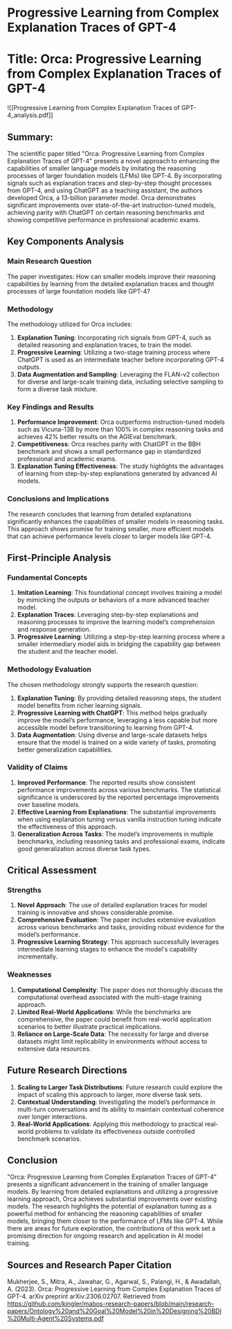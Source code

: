 # Progressive Learning from Complex Explanation Traces of GPT-4

# Title: Orca: Progressive Learning from Complex Explanation Traces of GPT-4
![[Progressive Learning from Complex Explanation Traces of GPT-4_analysis.pdf]]

## Summary:
The scientific paper titled "Orca: Progressive Learning from Complex Explanation Traces of GPT-4" presents a novel approach to enhancing the capabilities of smaller language models by imitating the reasoning processes of larger foundation models (LFMs) like GPT-4. By incorporating signals such as explanation traces and step-by-step thought processes from GPT-4, and using ChatGPT as a teaching assistant, the authors developed Orca, a 13-billion parameter model. Orca demonstrates significant improvements over state-of-the-art instruction-tuned models, achieving parity with ChatGPT on certain reasoning benchmarks and showing competitive performance in professional academic exams.

## Key Components Analysis

### Main Research Question
The paper investigates: How can smaller models improve their reasoning capabilities by learning from the detailed explanation traces and thought processes of large foundation models like GPT-4?

### Methodology
The methodology utilized for Orca includes:
1. **Explanation Tuning**: Incorporating rich signals from GPT-4, such as detailed reasoning and explanation traces, to train the model.
2. **Progressive Learning**: Utilizing a two-stage training process where ChatGPT is used as an intermediate teacher before incorporating GPT-4 outputs.
3. **Data Augmentation and Sampling**: Leveraging the FLAN-v2 collection for diverse and large-scale training data, including selective sampling to form a diverse task mixture.

### Key Findings and Results
1. **Performance Improvement**: Orca outperforms instruction-tuned models such as Vicuna-13B by more than 100% in complex reasoning tasks and achieves 42% better results on the AGIEval benchmark.
2. **Competitiveness**: Orca reaches parity with ChatGPT in the BBH benchmark and shows a small performance gap in standardized professional and academic exams.
3. **Explanation Tuning Effectiveness**: The study highlights the advantages of learning from step-by-step explanations generated by advanced AI models.

### Conclusions and Implications
The research concludes that learning from detailed explanations significantly enhances the capabilities of smaller models in reasoning tasks. This approach shows promise for training smaller, more efficient models that can achieve performance levels closer to larger models like GPT-4.

## First-Principle Analysis

### Fundamental Concepts

1. **Imitation Learning**: This foundational concept involves training a model by mimicking the outputs or behaviors of a more advanced teacher model.
2. **Explanation Traces**: Leveraging step-by-step explanations and reasoning processes to improve the learning model’s comprehension and response generation.
3. **Progressive Learning**: Utilizing a step-by-step learning process where a smaller intermediary model aids in bridging the capability gap between the student and the teacher model.

### Methodology Evaluation

The chosen methodology strongly supports the research question:
1. **Explanation Tuning**: By providing detailed reasoning steps, the student model benefits from richer learning signals.
2. **Progressive Learning with ChatGPT**: This method helps gradually improve the model’s performance, leveraging a less capable but more accessible model before transitioning to learning from GPT-4.
3. **Data Augmentation**: Using diverse and large-scale datasets helps ensure that the model is trained on a wide variety of tasks, promoting better generalization capabilities.

### Validity of Claims

1. **Improved Performance**: The reported results show consistent performance improvements across various benchmarks. The statistical significance is underscored by the reported percentage improvements over baseline models.
2. **Effective Learning from Explanations**: The substantial improvements when using explanation tuning versus vanilla instruction tuning indicate the effectiveness of this approach.
3. **Generalization Across Tasks**: The model’s improvements in multiple benchmarks, including reasoning tasks and professional exams, indicate good generalization across diverse task types.

## Critical Assessment

### Strengths
1. **Novel Approach**: The use of detailed explanation traces for model training is innovative and shows considerable promise.
2. **Comprehensive Evaluation**: The paper includes extensive evaluation across various benchmarks and tasks, providing robust evidence for the model’s performance.
3. **Progressive Learning Strategy**: This approach successfully leverages intermediate learning stages to enhance the model's capability incrementally.

### Weaknesses

1. **Computational Complexity**: The paper does not thoroughly discuss the computational overhead associated with the multi-stage training approach.
2. **Limited Real-World Applications**: While the benchmarks are comprehensive, the paper could benefit from real-world application scenarios to better illustrate practical implications.
3. **Reliance on Large-Scale Data**: The necessity for large and diverse datasets might limit replicability in environments without access to extensive data resources.

## Future Research Directions

1. **Scaling to Larger Task Distributions**: Future research could explore the impact of scaling this approach to larger, more diverse task sets.
2. **Contextual Understanding**: Investigating the model’s performance in multi-turn conversations and its ability to maintain contextual coherence over longer interactions.
3. **Real-World Applications**: Applying this methodology to practical real-world problems to validate its effectiveness outside controlled benchmark scenarios.

## Conclusion

"Orca: Progressive Learning from Complex Explanation Traces of GPT-4" presents a significant advancement in the training of smaller language models. By learning from detailed explanations and utilizing a progressive learning approach, Orca achieves substantial improvements over existing models. The research highlights the potential of explanation tuning as a powerful method for enhancing the reasoning capabilities of smaller models, bringing them closer to the performance of LFMs like GPT-4. While there are areas for future exploration, the contributions of this work set a promising direction for ongoing research and application in AI model training.

## Sources and Research Paper Citation
Mukherjee, S., Mitra, A., Jawahar, G., Agarwal, S., Palangi, H., & Awadallah, A. (2023). Orca: Progressive Learning from Complex Explanation Traces of GPT-4. arXiv preprint arXiv:2306.02707. Retrieved from https://github.com/kingler/mabos-research-papers/blob/main/research-papers/Ontology%20and%20Goal%20Model%20in%20Designing%20BDI%20Multi-Agent%20Systems.pdf